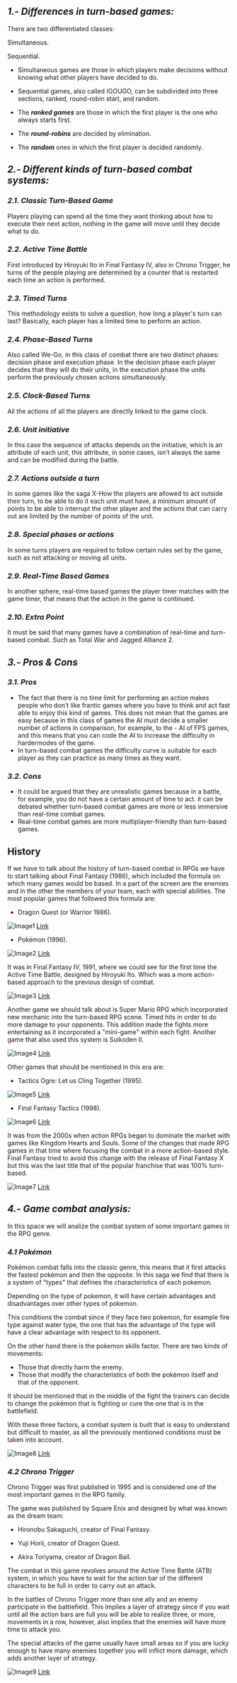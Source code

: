 ## _1.- Differences in turn-based games:_
  There are two differentiated classes:
  
  Simultaneous.
  
  Sequential.

  - Simultaneous games are those in which players make decisions without knowing what other players have decided to do.
  - Sequential games, also called IGOUGO, can be subdivided into three sections, ranked, round-robin start, and random.

  - The **_ranked games_** are those in which the first player is the one who always starts first.
  - The **_round-robins_** are decided by elimination.
  - The **_random_** ones in which the first player is decided randomly.

## _2.- Different kinds of turn-based combat systems:_

### _2.1. Classic Turn-Based Game_
   Players playing can spend all the time they want thinking about how to execute their next action, nothing in the game will move until
   they decide what to do.
   
### _2.2. Active Time Battle_
   First introduced by Hiroyuki Ito in Final Fantasy IV, also in Chrono Trigger, he turns of the people playing are determined by
   a counter that is restarted each time an action is performed.

### _2.3. Timed Turns_
   This methodology exists to solve a question, how long a player's turn can last? Basically, each player has a limited time to perform
   an action.

### _2.4. Phase-Based Turns_
   Also called We-Go, in this class of combat there are two distinct phases: decision phase and execution phase. In the    decision phase each
   player decides that they will do their units, in the execution phase the units perform the previously chosen actions simultaneously.
   
### _2.5. Clock-Based Turns_
All the actions of all the players are directly linked to the game clock.

### _2.6. Unit initiative_
   In this case the sequence of attacks depends on the initiative, which is an attribute of each unit, this attribute, in some cases, isn't always
   the same and can be modified during the battle.

### _2.7. Actions outside a turn_
   In some games like the saga X-How the players are allowed to act outside their turn, to be able to do it each unit must have, a minimum
   amount of points to be able to interrupt the other player and the actions that can carry out are limited by the number of points of the
   unit.

### _2.8. Special phases or actions_
   In some turns players are required to follow certain rules set by the game, such as not attacking or moving all units.

### _2.9. Real-Time Based Games_
   In another sphere, real-time based games the player timer matches with the game timer, that means that the action in the game is
   continued.

### _2.10. Extra Point_
   It must be said that many games have a combination of real-time and turn-based combat. Such as Total War and Jagged Alliance 2.

## _3.- Pros & Cons_

### _3.1. Pros_
- The fact that there is no time limit for performing an action makes people who don’t like frantic games where you have to think and act fast
  able to enjoy this kind of games. This does not mean that the games are easy because in this class of games the AI must decide a smaller number
  of actions in comparison, for example, to the - AI of FPS games, and this means that you can code the AI to increase the difficulty in hardermodes
  of the game.
- In turn-based combat games the difficulty curve is suitable for each player as they can practice as many times as they want.

### _3.2. Cons_
- It could be argued that they are unrealistic games because in a battle, for example, you do not have a certain amount of time to act.
  it can be debated whether turn-based combat games are more or less immersive than real-time combat games.
- Real-time combat games are more multiplayer-friendly than turn-based games.


## History

If we have to talk about the history of turn-based combat in RPGs we have to start talking about Final Fantasy (1986), which included the formula on
which many games would be based. In a part of the screen are the enemies and in the other the members of your team, each with special abilities.
The most popular games that followed this formula are:

-	Dragon Quest (or Warrior 1986).


![Image1](Img/DragonQuest.png) [Link](https://en.wikipedia.org/wiki/Dragon_Quest_(video_game)#/media/File:Dragon_quest_battle_2.png)


-	Pokémon (1996).


![Image2](Img/PokemonRedAndBlue.png) [Link](https://en.wikipedia.org/wiki/Pok%C3%A9mon_Red_and_Blue#/media/File:Bulbasaur_pokemon_red.png)


It was in Final Fantasy IV, 1991, where we could see for the first time the Active Time Battle, designed by Hiroyuki Ito. Which was a more action-based
approach to the previous design of combat.

![Image3](Img/FinalFantasyIV.png) [Link](https://en.wikipedia.org/wiki/Final_Fantasy_IV#/media/File:Ff4wiki.PNG)

Another game we should talk about is Super Mario RPG which incorporated new mechanic into the turn-based RPG scene. Timed hits in order to do more damage
to your opponents. This addition made the fights more entertaining as it incorporated a "mini-game" within each fight. Another game that also used this
system is Suikoden II.

![Image4](Img/SuperMarioRpg.png) [Link](https://en.wikipedia.org/wiki/Super_Mario_RPG#/media/File:Super_Mario_RPG_battle.png)

Other games that should be mentioned in this era are:

-	Tactics Ogre: Let us Cling Together (1995).

![Image5](Img/TacticsOgre.png) [Link](https://en.wikipedia.org/wiki/Tactics_Ogre:_Let_Us_Cling_Together#/media/File:Tactics_orge_ps1.png)

-	Final Fantasy Tactics (1998).

![Image6](Img/FinalFantasyTactics.png) [Link](https://en.wikipedia.org/wiki/Final_Fantasy_Tactics#/media/File:BattleGrid.jpg)

It was from the 2000s when action RPGs began to dominate the market with games like Kingdom Hearts and Souls. Some of the changes that made RPG games
in that time where focusing the combat in a more action-based style.
Final Fantasy tried to avoid this change with the release of Final Fantasy X but this was the last title that of the popular franchise that was 100%
turn-based.

![Image7](Img/FinalFantasyX.png) [Link](https://www.gamespot.com/reviews/final-fantasy-x-x-2-hd-remaster-review/1900-6415711/)

## _4.- Game combat analysis:_

In this space we will analize the combat system of some important games in the RPG genre.

### _4.1 Pokémon_

Pokémon combat falls into the classic genre, this means that it first attacks the fastest pokémon and then the opposite. In this saga we find that there
is a system of "types" that defines the characteristics of each pokemon.

Depending on the type of pokemon, it will have certain advantages and disadvantages over other types of pokemon.

This conditions the combat since if they face two pokemon, for example fire type against water type, the one that has the advantage of the type will have a clear
advantage with respect to its opponent.

On the other hand there is the pokemon skills factor. There are two kinds of movements:

- Those that directly harm the enemy.
- Those that modify the characteristics of both the pokémon itself and that of the opponent.

It should be mentioned that in the middle of the fight the trainers can decide to change the pokémon that is fighting or cure the one that is in the battlefield.

With these three factors, a combat system is built that is easy to understand but difficult to master, as all the previously mentioned conditions must be taken into
account.

![Image8](Img/PokemonGif.gif) [Link](https://as.com/meristation/2018/09/29/analisis/1538244073_579544.html)

### _4.2 Chrono Trigger_
Chrono Trigger was first published in 1995 and is considered one of the most important games in the RPG family.

The game was published by Square Enix and designed by what was known as the dream team:

- Hironobu Sakaguchi, creator of Final Fantasy.

- Yuji Horii, creator of Dragon Quest.

- Akira Toriyama, creator of Dragon Ball.

The combat in this game revolves around the Active Time Battle (ATB) system, in which you have to wait for the action bar of the different characters to be full in order to carry out an attack.

In the battles of Chrono Trigger more than one ally and an enemy participate in the battlefield. This implies a layer of strategy since if you wait until all the action bars are full you will be able to realize three, or more, movements in a row, however, also implies that the enemies will have more time to attack you.

The special attacks of the game usually have small areas so if you are lucky enough to have many enemies together you will inflict more damage, which adds another layer of strategy.

![Image9](Img/ChronoTriggerBattle.png) [Link](https://extralifereviews.files.wordpress.com/2015/06/chrono-trigger-and-final-fantasy-vi-battle-comparison.png)
